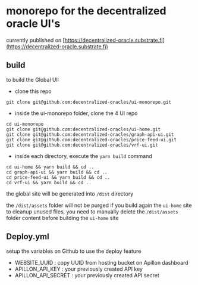 # monorepo for the decentralized oracle UI's

currently published on [https://decentralized-oracle.substrate.fi](https://decentralized-oracle.substrate.fi)

## build

to build the Global UI:

* clone this repo

```
git clone git@github.com:decentralized-oracles/ui-monorepo.git
```

* inside the ui-monorepo folder, clone the 4 UI repo

```
cd ui-monorepo
git clone git@github.com:decentralized-oracles/ui-home.git
git clone git@github.com:decentralized-oracles/graph-api-ui.git
git clone git@github.com:decentralized-oracles/price-feed-ui.git
git clone git@github.com:decentralized-oracles/vrf-ui.git
```

* inside each directory, execute the `yarn build` command

```
cd ui-home && yarn build && cd ..
cd graph-api-ui && yarn build && cd ..
cd price-feed-ui && yarn build && cd ..
cd vrf-ui && yarn build && cd ..
```

the global site will be generated into `/dist` directory

the `/dist/assets` folder will not be purged if you build again the `ui-home` site
to cleanup unused files, you need to manually delete the `/dist/assets` folder content before building the `ui-home` site

## Deploy.yml

setup the variables on Github to use the deploy feature

* WEBSITE_UUID : copy UUID from hosting bucket on Apillon dashboard
* APILLON_API_KEY : your previously created API key
* APILLON_API_SECRET : your previously created API secret
